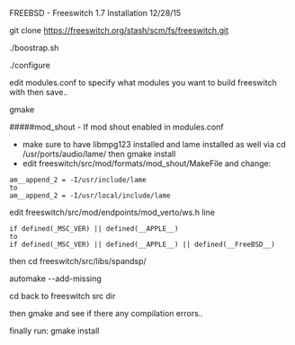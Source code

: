 FREEBSD - Freeswitch 1.7 Installation
12/28/15

git clone https://freeswitch.org/stash/scm/fs/freeswitch.git

./boostrap.sh

./configure

edit modules.conf to specify what modules you want to build freeswitch with then save..

gmake

#####mod_shout -  If mod shout enabled in modules.conf
* make sure to have libmpg123 installed and lame installed as well via cd /usr/ports/audio/lame/ then gmake install
* edit freeswitch/src/mod/formats/mod_shout/MakeFile and change:
```
am__append_2 = -I/usr/include/lame
to
am__append_2 = -I/usr/local/include/lame
```

edit freeswitch/src/mod/endpoints/mod_verto/ws.h line 
```
if defined(_MSC_VER) || defined(__APPLE__)
to
if defined(_MSC_VER) || defined(__APPLE__) || defined(__FreeBSD__)
```

then cd freeswitch/src/libs/spandsp/

automake --add-missing

cd back to freeswitch src dir

then gmake and see if there any compilation errors..

finally run: gmake install
